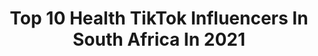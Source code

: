 ---
title: Top 10 Health TikTok Influencers In South Africa In 2021
description: >-
  Find top health TikTok influencers in South Africa in 2021. Most popular hashtags: #fyp #viral #foryoupage #trending.
platform: TikTok
hits: 25
text_top: Discover the most popular TikTok accounts on inBeat.
text_bottom: Our search engine holds 25 TikTok influencers like this in South Africa for you to collaborate.
profiles:
  - username: "vintage_doll"
    fullname: >-
      Yusrah Tayob :)
    bio: >-
      🇿🇦🇲🇿 She/her just here to spread some love - 🌻 Mental health awareness 💛
    location: "South Africa"
    followers: 6679
    engagement: 2724
    commentsToLikes: 0.053012
    id: ck9emc3xheht40j785ikus8dg
    verified: false
    hashtags: "#spreadlove, #trending, #dance, #tiktoksa"
  - username: "ourhealthylifestyle"
    fullname: >-
      eden  + bella <3
    bio: >-
      ☆ follow us to see more food inspo ! ☆ ig: ourhealthlifestyle🦋
    location: "South Africa"
    followers: 28900
    engagement: 1625
    commentsToLikes: 0.016780
    id: ckbkxhs2ite520j23ku4gx8e6
    verified: false
    hashtags: "#foryoupage, #corona, #viral, #food"
  - username: "nourishdbowls"
    fullname: >-
      Nourish’d Bowls
    bio: >-
      Stay Nourish’d with out Smoothie Bowls Create your own Masterpiece Smoothie 👇🏼
    location: "South Africa"
    followers: 19400
    engagement: 591
    commentsToLikes: 0.011475
    id: ckbqvx7qwg67h0j23v1j0qbpl
    verified: false
    hashtags: "#trending, #fyi, #healthy, #plantbasedrecipes"
  - username: "angela.sa"
    fullname: >-
      Angela 💛
    bio: >-
      TG🎁: @nabilmolai @...skittles..char @andrepepler kerneelsjoubert @byron_preto
    location: "South Africa"
    followers: 223500
    engagement: 1439
    commentsToLikes: 0.061822
    id: ck8tu71dfsd9r0j78aaeblcos
    verified: true
    hashtags: "#angesquad, #duet, #seemeontrace, #comedy"
  - username: "lemiez_h"
    fullname: >-
      Lemiez
    bio: >-
      The craziest, funniest, funcky 32 yr old WifeyMom, proudly SOUTH AFRICAN 🇿🇦
    location: "South Africa"
    followers: 9987
    engagement: 1309
    commentsToLikes: 0.150459
    id: ckdc8vkisi8850j23nnyuw0dk
    verified: false
    hashtags: "#tiktoksouthafrica, #fyp, #viral, #comedy"
  - username: "christinacrysalis"
    fullname: >-
      Christina Crysalis
    bio: >-
      Create your own reality and transform your life ✨
    location: "South Africa"
    followers: 8029
    engagement: 835
    commentsToLikes: 0.060615
    id: ckbqpqjnjaj0g0j23muv9ryfa
    verified: false
    hashtags: "#advice, #spiritual, #fyp, #consciousness"
  - username: "jamibouwer"
    fullname: >-
      Jami-Lee Bouwer
    bio: >-
      hey ;) ✨ insta: @jamibouwer ✨
    location: "South Africa"
    followers: 36600
    engagement: 1304
    commentsToLikes: 0.044147
    id: ck9slj4ise7jv0j78ri1b2o3y
    verified: false
    hashtags: "#foryou, #tiktoksa, #waterfasting, #trending"
  - username: "syedmuktasid"
    fullname: >-
      Syed Muktasid
    bio: >-
      🙃
    location: "South Africa"
    followers: 21100
    engagement: 705
    commentsToLikes: 0.063434
    id: ck9k8b3qc8ary0j78zbi02xqq
    verified: false
    hashtags: "#foryoupage, #athomewithme, #fyp, #xyzbca"
  - username: "drraedesai"
    fullname: >-
      Raeesa Desai
    bio: >-
      Ig handle: @Homeomedix Fertility|Weightloss|Aesthetics WhereMyPersonalityMeetsmy
    location: "South Africa"
    followers: 23400
    engagement: 273
    commentsToLikes: 0.040965
    id: ckdhh1n2hxwye0j23vivswgq1
    verified: false
    hashtags: "#naturalinterventions, #doctorsoftiktok, #guthealth, #functionalmedicine"
  - username: "chadhaupt_"
    fullname: >-
      Chad Haupt
    bio: >-
      F O R G I N G G E N T L E M E N 🐺 Menswear Style Tips Build a timeless wardrobe
    location: "South Africa"
    followers: 55600
    engagement: 441
    commentsToLikes: 0.045717
    id: ckck3asvwn4bj0j23hjalbtjd
    verified: false
    hashtags: "#autumnfashion, #mensfashion, #mensstyleguide, #dating"
---